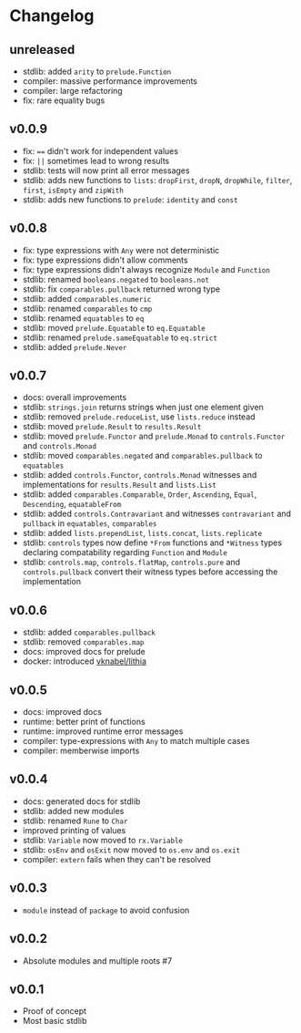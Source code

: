 # Changelog

## unreleased

- stdlib: added `arity` to `prelude.Function`
- compiler: massive performance improvements
- compiler: large refactoring
- fix: rare equality bugs

## v0.0.9

- fix: `==` didn't work for independent values
- fix: `||` sometimes lead to wrong results
- stdlib: tests will now print all error messages
- stdlib: adds new functions to `lists`: `dropFirst`, `dropN`, `dropWhile`, `filter`, `first`, `isEmpty` and `zipWith`
- stdlib: adds new functions to `prelude`: `identity` and `const`

## v0.0.8

- fix: type expressions with `Any` were not deterministic
- fix: type expressions didn't allow comments
- fix: type expressions didn't always recognize `Module` and `Function`
- stdlib: renamed `booleans.negated` to `booleans.not`
- stdlib: fix `comparables.pullback` returned wrong type
- stdlib: added `comparables.numeric`
- stdlib: renamed `comparables` to `cmp`
- stdlib: renamed `equatables` to `eq`
- stdlib: moved `prelude.Equatable` to `eq.Equatable`
- stdlib: renamed `prelude.sameEquatable` to `eq.strict`
- stdlib: added `prelude.Never`

## v0.0.7

- docs: overall improvements
- stdlib: `strings.join` returns strings when just one element given
- stdlib: removed `prelude.reduceList`, use `lists.reduce` instead
- stdlib: moved `prelude.Result` to `results.Result`
- stdlib: moved `prelude.Functor` and `prelude.Monad` to `controls.Functor` and `controls.Monad`
- stdlib: moved `comparables.negated` and `comparables.pullback` to `equatables`
- stdlib: added `controls.Functor`, `controls.Monad` witnesses and implementations for `results.Result` and `lists.List`
- stdlib: added `comparables.Comparable`, `Order`, `Ascending`, `Equal`, `Descending`, `equatableFrom`
- stdlib: added `controls.Contravariant` and witnesses `contravariant` and `pullback` in `equatables`, `comparables`
- stdlib: added `lists.prependList`, `lists.concat`, `lists.replicate`
- stdlib: `controls` types now define `*From` functions and `*Witness` types declaring compatability regarding `Function` and `Module`
- stdlib: `controls.map`, `controls.flatMap`, `controls.pure` and `controls.pullback` convert their witness types before accessing the implementation

## v0.0.6

- stdlib: added `comparables.pullback`
- stdlib: removed `comparables.map`
- docs: improved docs for prelude
- docker: introduced [vknabel/lithia](https://hub.docker.com/repository/docker/vknabel/lithia/)

## v0.0.5

- docs: improved docs
- runtime: better print of functions
- runtime: improved runtime error messages
- compiler: type-expressions with `Any` to match multiple cases
- compiler: memberwise imports

## v0.0.4

- docs: generated docs for stdlib
- stdlib: added new modules
- stdlib: renamed `Rune` to `Char`
- improved printing of values
- stdlib: `Variable` now moved to `rx.Variable`
- stdlib: `osEnv` and `osExit` now moved to `os.env` and `os.exit`
- compiler: `extern` fails when they can't be resolved

## v0.0.3

- `module` instead of `package` to avoid confusion

## v0.0.2

- Absolute modules and multiple roots #7

## v0.0.1

- Proof of concept
- Most basic stdlib
